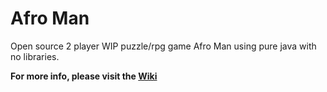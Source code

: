 # Afro Man
Open source 2 player WIP puzzle/rpg game Afro Man using pure java with no libraries.

**For more info, please visit the [Wiki](https://github.com/qwertysam/afroman-client/wiki)**

